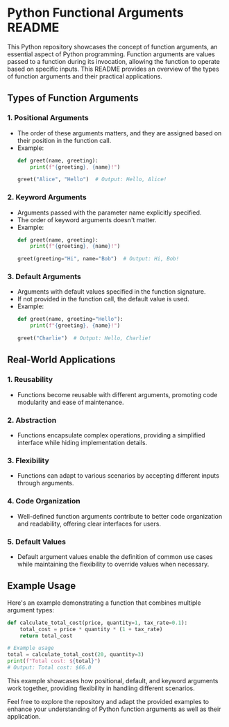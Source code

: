 # Python Functional Arguments README

This Python repository showcases the concept of function arguments, an essential aspect of Python programming. Function arguments are values passed to a function during its invocation, allowing the function to operate based on specific inputs. This README provides an overview of the types of function arguments and their practical applications.

## Types of Function Arguments

### 1. Positional Arguments
- The order of these arguments matters, and they are assigned based on their position in the function call.
- Example:
  ```python
  def greet(name, greeting):
      print(f"{greeting}, {name}!")

  greet("Alice", "Hello")  # Output: Hello, Alice!
  ```

### 2. Keyword Arguments
- Arguments passed with the parameter name explicitly specified.
- The order of keyword arguments doesn't matter.
- Example:
  ```python
  def greet(name, greeting):
      print(f"{greeting}, {name}!")

  greet(greeting="Hi", name="Bob")  # Output: Hi, Bob!
  ```

### 3. Default Arguments
- Arguments with default values specified in the function signature.
- If not provided in the function call, the default value is used.
- Example:
  ```python
  def greet(name, greeting="Hello"):
      print(f"{greeting}, {name}!")

  greet("Charlie")  # Output: Hello, Charlie!
  ```

## Real-World Applications

### 1. Reusability
- Functions become reusable with different arguments, promoting code modularity and ease of maintenance.

### 2. Abstraction
- Functions encapsulate complex operations, providing a simplified interface while hiding implementation details.

### 3. Flexibility
- Functions can adapt to various scenarios by accepting different inputs through arguments.

### 4. Code Organization
- Well-defined function arguments contribute to better code organization and readability, offering clear interfaces for users.

### 5. Default Values
- Default argument values enable the definition of common use cases while maintaining the flexibility to override values when necessary.

## Example Usage

Here's an example demonstrating a function that combines multiple argument types:

```python
def calculate_total_cost(price, quantity=1, tax_rate=0.1):
    total_cost = price * quantity * (1 + tax_rate)
    return total_cost

# Example usage
total = calculate_total_cost(20, quantity=3)
print(f"Total cost: ${total}")
# Output: Total cost: $66.0
```

This example showcases how positional, default, and keyword arguments work together, providing flexibility in handling different scenarios.

Feel free to explore the repository and adapt the provided examples to enhance your understanding of Python function arguments as well as their application.
